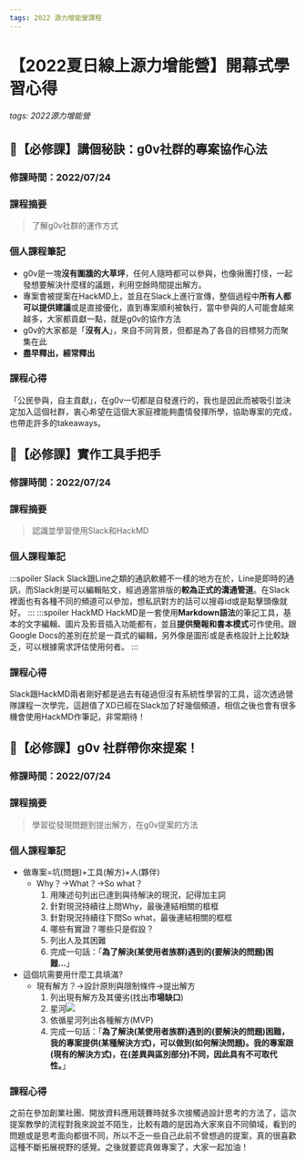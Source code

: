 ```yaml
---
tags: 2022 源力增能營課程
---
```


# 【2022夏日線上源力增能營】開幕式學習心得

###### tags: 2022源力增能營

## :memo:【必修課】講個秘訣：g0v社群的專案協作心法
### 修課時間：2022/07/24
### 課程摘要
> 了解g0v社群的運作方式
### 個人課程筆記
* g0v是一塊**沒有圍牆的大草坪**，任何人隨時都可以參與，也像揪團打怪，一起發想要解決什麼樣的議題，利用空餘時間提出解方。
* 專案會被提案在HackMD上，並且在Slack上進行宣傳，整個過程中**所有人都可以提供建議**或是直接優化，直到專案順利被執行，當中參與的人可能會越來越多，大家都貢獻一點，就是g0v的協作方法
* g0v的大家都是「**沒有人**」，來自不同背景，但都是為了各自的目標努力而聚集在此
* **盡早釋出，經常釋出**
### 課程心得
「公民參與，自主貢獻」，在g0v一切都是自發進行的，我也是因此而被吸引並決定加入這個社群，衷心希望在這個大家庭裡能夠盡情發揮所學，協助專案的完成，也帶走許多的takeaways。

## :memo:【必修課】實作工具手把手
### 修課時間：2022/07/24
### 課程摘要
> 認識並學習使用Slack和HackMD
### 個人課程筆記
:::spoiler Slack
Slack跟Line之類的通訊軟體不一樣的地方在於，Line是即時的通訊，而Slack則是可以編輯貼文，經過適當排版的**較為正式的溝通管道**。在Slack裡面也有各種不同的頻道可以參加，想私訊對方的話可以搜尋id或是點擊頭像就好。
:::
:::spoiler HackMD
HackMD是一套使用**Markdown語法**的筆記工具，基本的文字編輯、圖片及影音插入功能都有，並且**提供簡報和書本模式**可作使用。跟Google Docs的差別在於是一頁式的編輯，另外像是圖形或是表格設計上比較缺乏，可以根據需求評估使用何者。
:::
### 課程心得
Slack跟HackMD兩者剛好都是過去有碰過但沒有系統性學習的工具，這次透過營隊課程一次學完，這趟值了XD已經在Slack加了好幾個頻道，相信之後也會有很多機會使用HackMD作筆記，非常期待！

## :memo:【必修課】g0v 社群帶你來提案！
### 修課時間：2022/07/24
### 課程摘要
> 學習從發現問題到提出解方，在g0v提案的方法
### 個人課程筆記
* 做專案=坑(問題)+工具(解方)+人(夥伴)
    * Why？->What？->So what？
        1. 用陳述句列出已達到與待解決的現況，記得加主詞
        2. 針對現況持續往上問Why，最後連結相關的框框
        3. 針對現況持續往下問So what，最後連結相關的框框
        4. 哪些有實證？哪些只是假設？
        5. 列出人及其困難
        6. 完成一句話：「**為了解決(某使用者族群)遇到的(要解決的問題)困難...**」
* 這個坑需要用什麼工具填滿?
    * 現有解方？->設計原則與限制條件->提出解方
        1. 列出現有解方及其優劣(找出**市場缺口**)
        2. 星河![](https://s3-ap-northeast-1.amazonaws.com/g0v-hackmd-images/uploads/upload_9a1f4184ac631a24c52e8d768ee714f6.jpg)
        3. 依循星河列出各種解方(MVP)
        4. 完成一句話：「**為了解決(某使用者族群)遇到的(要解決的問題)困難，我的專案提供(某種解決方式)，可以做到(如何解決問題)。我的專案跟(現有的解決方式)，在(差異與區別部分)不同，因此具有不可取代性。**」
### 課程心得
之前在參加創業社團、開放資料應用競賽時就多次接觸過設計思考的方法了，這次提案教學的流程對我來說並不陌生，比較有趣的是因為大家來自不同領域，看到的問題或是思考面向都很不同，所以不乏一些自己此前不曾想過的提案，真的很喜歡這種不斷拓展視野的感覺。之後就要認真做專案了，大家一起加油！

